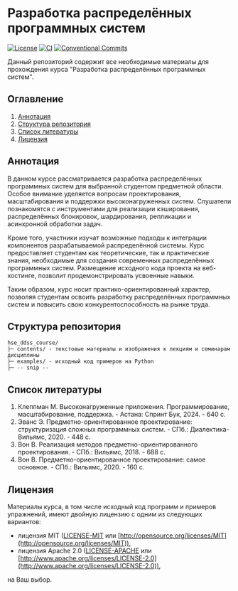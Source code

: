 # Разработка распределённых программных систем

[![License](https://img.shields.io/badge/license-MIT%2FApache-blue.svg)](https://github.com/FilaCo/hse_ddss_course#лицензия)
[![CI](https://github.com/FilaCo/hse_ddss_course/workflows/CI/badge.svg)](https://github.com/FilaCo/hse_ddss_course/workflows/CI)
[![Conventional Commits](https://img.shields.io/badge/Conventional%20Commits-1.0.0-%23FE5196?logo=conventionalcommits&logoColor=white)](https://conventionalcommits.org)

Данный репозиторий содержит все необходимые материалы для прохождения курса "Разработка распределённых программных
систем".

## Оглавление

1. [Аннотация](#аннотация)
2. [Структура репозитория](#структура-репозитория)
3. [Список литературы](#список-литературы)
4. [Лицензия](#лицензия)

## Аннотация

В данном курсе рассматривается разработка распределённых программных систем для выбранной студентом предметной области.
Особое внимание уделяется вопросам проектирования, масштабирования и поддержки высоконагруженных систем.
Слушатели познакомятся с инструментами для реализации кэширования, распределённых блокировок, шардирования, репликации и
асинхронной обработки задач.

Кроме того, участники изучат возможные подходы к интеграции компонентов разрабатываемой распределённой системы.
Курс предоставляет студентам как теоретические, так и практические знания, необходимые для создания современных
распределённых программных систем. Размещение исходного кода проекта на веб-хостинге, позволит продемонстрировать
усвоенные навыки.

Таким образом, курс носит практико-ориентированный характер, позволяя студентам освоить разработку распределённых
программных систем и повысить свою конкурентоспособность на рынке труда.

## Структура репозитория

```text
hse_ddss_course/
├─ contents/ - текстовые материалы и изображения к лекциям и семинарам дисциплины
├─ examples/ - исходный код примеров на Python
├─ -- snip --
```

## Список литературы

1. Клеппман М. Высоконагруженные приложения. Программирование, масштабирование, поддержка. - Астана: Спринт Бук, 2024. -
   640 с.
2. Эванс Э. Предметно-ориентированное проектирование: структуризация сложных программных систем. -
   СПб.: Диалектика-Вильямс, 2020. - 448 с.
3. Вон В. Реализация методов предметно-ориентированного проектирования. - СПб.: Вильямс, 2018. - 688 с.
4. Вон В. Предметно-ориентированное проектирование: самое основное. - СПб.: Вильямс, 2020. - 160 с.

## Лицензия

Материалы курса, в том числе исходный код программ и примеров упражнений, имеют двойную лицензию с одним из следующих
вариантов:

* лицензия MIT ([LICENSE-MIT](LICENSE-MIT)
  или [http://opensource.org/licenses/MIT](http://opensource.org/licenses/MIT)),
* лицензия Apache 2.0 ([LICENSE-APACHE](LICENSE-APACHE)
  или [http://www.apache.org/licenses/LICENSE-2.0](http://www.apache.org/licenses/LICENSE-2.0)),

на Ваш выбор.